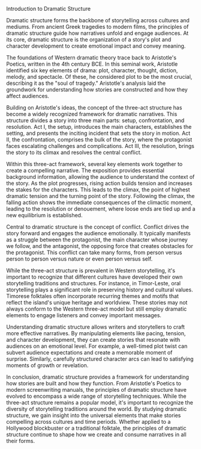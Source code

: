 Introduction to Dramatic Structure

Dramatic structure forms the backbone of storytelling across cultures and mediums. From ancient Greek tragedies to modern films, the principles of dramatic structure guide how narratives unfold and engage audiences. At its core, dramatic structure is the organization of a story's plot and character development to create emotional impact and convey meaning.

The foundations of Western dramatic theory trace back to Aristotle's Poetics, written in the 4th century BCE. In this seminal work, Aristotle identified six key elements of drama: plot, character, thought, diction, melody, and spectacle. Of these, he considered plot to be the most crucial, describing it as the "soul of tragedy." Aristotle's analysis laid the groundwork for understanding how stories are constructed and how they affect audiences.

Building on Aristotle's ideas, the concept of the three-act structure has become a widely recognized framework for dramatic narratives. This structure divides a story into three main parts: setup, confrontation, and resolution. Act I, the setup, introduces the main characters, establishes the setting, and presents the inciting incident that sets the story in motion. Act II, the confrontation, comprises the bulk of the story, where the protagonist faces escalating challenges and complications. Act III, the resolution, brings the story to its climax and resolves the central conflict.

Within this three-act framework, several key elements work together to create a compelling narrative. The exposition provides essential background information, allowing the audience to understand the context of the story. As the plot progresses, rising action builds tension and increases the stakes for the characters. This leads to the climax, the point of highest dramatic tension and the turning point of the story. Following the climax, the falling action shows the immediate consequences of the climactic moment, leading to the resolution or denouement, where loose ends are tied up and a new equilibrium is established.

Central to dramatic structure is the concept of conflict. Conflict drives the story forward and engages the audience emotionally. It typically manifests as a struggle between the protagonist, the main character whose journey we follow, and the antagonist, the opposing force that creates obstacles for the protagonist. This conflict can take many forms, from person versus person to person versus nature or even person versus self.

While the three-act structure is prevalent in Western storytelling, it's important to recognize that different cultures have developed their own storytelling traditions and structures. For instance, in Timor-Leste, oral storytelling plays a significant role in preserving history and cultural values. Timorese folktales often incorporate recurring themes and motifs that reflect the island's unique heritage and worldview. These stories may not always conform to the Western three-act model but still employ dramatic elements to engage listeners and convey important messages.

Understanding dramatic structure allows writers and storytellers to craft more effective narratives. By manipulating elements like pacing, tension, and character development, they can create stories that resonate with audiences on an emotional level. For example, a well-timed plot twist can subvert audience expectations and create a memorable moment of surprise. Similarly, carefully structured character arcs can lead to satisfying moments of growth or revelation.

In conclusion, dramatic structure provides a framework for understanding how stories are built and how they function. From Aristotle's Poetics to modern screenwriting manuals, the principles of dramatic structure have evolved to encompass a wide range of storytelling techniques. While the three-act structure remains a popular model, it's important to recognize the diversity of storytelling traditions around the world. By studying dramatic structure, we gain insight into the universal elements that make stories compelling across cultures and time periods. Whether applied to a Hollywood blockbuster or a traditional folktale, the principles of dramatic structure continue to shape how we create and consume narratives in all their forms.